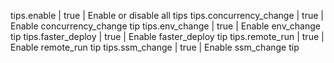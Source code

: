 tips.enable | true | Enable or disable all tips
tips.concurrency_change | true | Enable concurrency_change tip
tips.env_change | true | Enable env_change tip
tips.faster_deploy | true | Enable faster_deploy tip
tips.remote_run | true | Enable remote_run tip
tips.ssm_change | true | Enable ssm_change tip